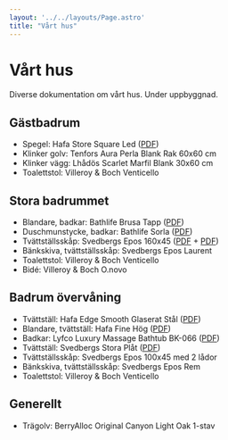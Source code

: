 ```yaml
---
layout: '../../layouts/Page.astro'
title: "Vårt hus"
---
```


# Vårt hus

Diverse dokumentation om vårt hus. Under uppbyggnad.

## Gästbadrum

- Spegel: Hafa Store Square Led ([PDF](/assets/hus/hafa-store-square-led.pdf))
- Klinker golv: Tenfors Aura Perla Blank Rak 60x60 cm
- Klinker vägg: Lhådös Scarlet Marfil Blank 30x60 cm
- Toalettstol: Villeroy & Boch Venticello

## Stora badrummet

- Blandare, badkar: Bathlife Brusa Tapp ([PDF](/assets/hus/bathlife-brusa-tapp.pdf))
- Duschmunstycke, badkar: Bathlife Sorla ([PDF](/assets/hus/bathlife-sorla.pdf))
- Tvättställsskåp: Svedbergs Epos 160x45 ([PDF](/assets/hus/svedbergs-epos-160x45.pdf) + [PDF](/assets/hus/svedbergs-epos-160x45-eluttag.pdf))
- Bänkskiva, tvättställsskåp: Svedbergs Epos Laurent
- Toalettstol: Villeroy & Boch Venticello
- Bidé: Villeroy & Boch O.novo

## Badrum övervåning

- Tvättställ: Hafa Edge Smooth Glaserat Stål ([PDF](/assets/hus/hafa-edge-smooth-glaserat-stal.pdf))
- Blandare, tvättställ: Hafa Fine Hög ([PDF](/assets/hus/hafa-fine-hog.pdf))
- Badkar: Lyfco Luxury Massage Bathtub BK-066 ([PDF](/assets/hus/lyfco-luxury-massage-bathtub-bk-066.pdf))
- Tvättställ: Svedbergs Stora Plåt ([PDF](/assets/hus/svedbergs-stora-plat.pdf))
- Tvättställsskåp: Svedbergs Epos 100x45 med 2 lådor
- Bänkskiva, tvättställsskåp: Svedbergs Epos Rem
- Toalettstol: Villeroy & Boch Venticello

## Generellt

- Trägolv: BerryAlloc Original Canyon Light Oak 1-stav
